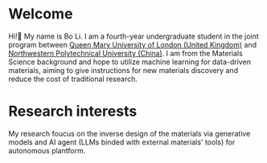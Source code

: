 # Welcome
Hi!👋 My name is Bo Li. I am a fourth-year undergraduate student in the joint program between <a href="https://www.qmul.ac.uk">Queen Mary University of London (United Kingdom)</a> and [Northwestern Polytechnical University (China)](https://www.nwpu.edu.cn). I am from the Materials Science background and hope to utilize machine learning for data-driven materials, aiming to give instructions for new materials discovery and reduce the cost of traditional research.

# Research interests
My research foucus on the inverse design of the materials via generative models and AI agent (LLMs binded with external materials' tools) for autonomous plantform.


